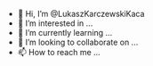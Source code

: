 - 👋 Hi, I’m @LukaszKarczewskiKaca
- 👀 I’m interested in ...
- 🌱 I’m currently learning ...
- 💞️ I’m looking to collaborate on ...
- 📫 How to reach me ...

<!---
LukaszKarczewskiKaca/LukaszKarczewskiKaca is a ✨ special ✨ repository because its `README.md` (this file) appears on your GitHub profile.
You can click the Preview link to take a look at your changes.
--->
